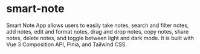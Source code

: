 # smart-note
Smart Note App allows users to easily take notes, search and filter notes, add notes, edit and format notes, drag and drop notes, copy notes, share notes, delete notes, and toggle between light and dark mode. It is built with Vue 3 Composition API, Pinia, and Tailwind CSS.
